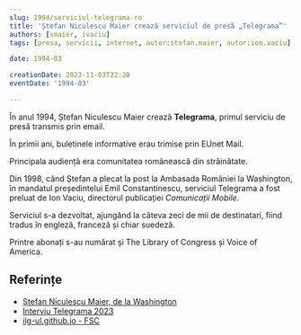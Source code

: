 ```yaml
---
slug: 1994/serviciul-telegrama-ro
title: 'Ștefan Niculescu Maier crează serviciul de presă „Telegrama”'
authors: [smaier, ivaciu]
tags: [presa, servicii, internet, autor:stefan.maier, autor:ion.vaciu]

date: 1994-03

creationDate: 2023-11-03T22:20
eventDate: '1994-03'

---
```


În anul 1994, Ștefan Niculescu Maier crează **Telegrama**, primul
serviciu de presă transmis prin email.

<!-- truncate -->

În primii ani, buletinele informative erau trimise prin EUnet Mail.

Principala audiență era comunitatea românească din străinătate.

Din 1998, când Ștefan a plecat la post la Ambasada României la Washington,
în mandatul președintelui Emil Constantinescu, serviciul Telegrama
a fost preluat de Ion Vaciu, directorul publicației _Comunicații Mobile_.

Serviciul s-a dezvoltat, ajungând la câteva zeci de mii de destinatari,
fiind tradus în engleză, franceză și chiar suedeză.

Printre abonați s-au numărat și The Library of Congress și Voice of America.

## Referințe

- [Ștefan Niculescu Maier, de la Washington](https://ziaristii.com/exclusiv-stefan-niculescu-maier-de-la-washington-despre-moartea-colegului-sau-de-complot-anti-ceausist-mihai-creanga/)
- [Interviu Telegrama 2023](https://www.youtube.com/watch?v=M5sL2wEWtbM)
- [ilg-ul.github.io - FSC](http://ilg-ul.github.io/historic-webs/eunet/info/abonati/fsc.htm)
